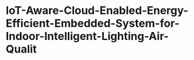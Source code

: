 # IoT-Aware-Cloud-Enabled-Energy-Efficient-Embedded-System-for-Indoor-Intelligent-Lighting-Air-Qualit